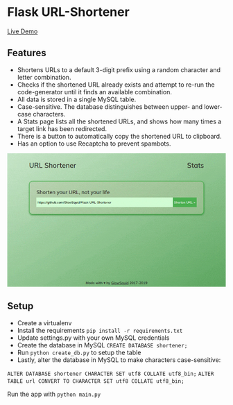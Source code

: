 # Flask URL-Shortener

[Live Demo](https://glowsquid.com/url/)

## Features

- Shortens URLs to a default 3-digit prefix using a random character and letter combination.
- Checks if the shortened URL already exists and attempt to re-run the code-generator until it finds an available combination.
- All data is stored in a single MySQL table.
- Case-sensitive. The database distinguishes between upper- and lower-case characters.
- A Stats page lists all the shortened URLs, and shows how many times a target link has been redirected.
- There is a button to automatically copy the shortened URL to clipboard.
- Has an option to use Recaptcha to prevent spambots.

![Screenshot](https://github.com/GlowSquid/Flask-URL-Shortener/blob/master/screenshot.gif)

## Setup

- Create a virtualenv
- Install the requirements `pip install -r requirements.txt`
- Update settings.py with your own MySQL credentials
- Create the database in MySQL `CREATE DATABASE shortener;`
- Run `python create_db.py` to setup the table
- Lastly, alter the database in MySQL to make characters case-sensitive:

`ALTER DATABASE shortener CHARACTER SET utf8 COLLATE utf8_bin;`
`ALTER TABLE url CONVERT TO CHARACTER SET utf8 COLLATE utf8_bin;`

Run the app with `python main.py`
